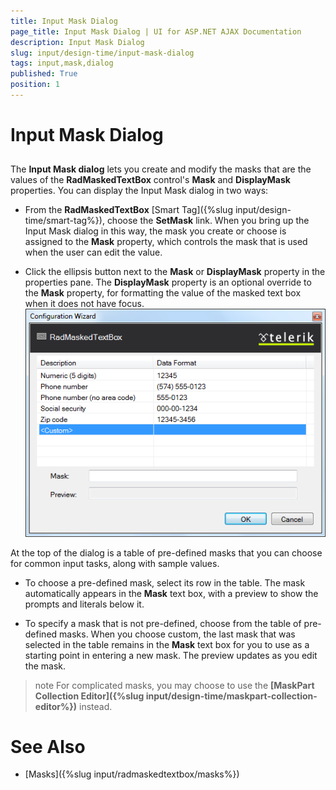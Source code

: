 ```yaml
---
title: Input Mask Dialog
page_title: Input Mask Dialog | UI for ASP.NET AJAX Documentation
description: Input Mask Dialog
slug: input/design-time/input-mask-dialog
tags: input,mask,dialog
published: True
position: 1
---
```


# Input Mask Dialog



## 

The **Input Mask dialog** lets you create and modify the masks that are the values of the **RadMaskedTextBox** control's **Mask** and **DisplayMask** properties. You can display the Input Mask dialog in two ways:

* From the **RadMaskedTextBox** [Smart Tag]({%slug input/design-time/smart-tag%}), choose the **SetMask** link. When you bring up the Input Mask dialog in this way, the mask you create or choose is assigned to the **Mask** property, which controls the mask that is used when the user can edit the value.

* Click the ellipsis button next to the **Mask** or **DisplayMask** property in the properties pane. The **DisplayMask** property is an optional override to the **Mask** property, for formatting the value of the masked text box when it does not have focus.
![Mask Dialog](images/InputMaskDialog.png)

At the top of the dialog is a table of pre-defined masks that you can choose for common input tasks, along with sample values.

* To choose a pre-defined mask, select its row in the table. The mask automatically appears in the **Mask** text box, with a preview to show the prompts and literals below it.

* To specify a mask that is not pre-defined, choose **<Custom>** from the table of pre-defined masks. When you choose custom, the last mask that was selected in the table remains in the **Mask** text box for you to use as a starting point in entering a new mask. The preview updates as you edit the mask.

>note For complicated masks, you may choose to use the **[MaskPart Collection Editor]({%slug input/design-time/maskpart-collection-editor%})** instead.
>


# See Also

 * [Masks]({%slug input/radmaskedtextbox/masks%})
